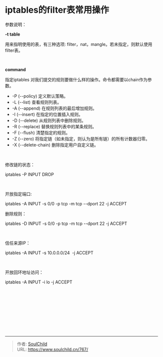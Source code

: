 # iptables的filter表常用操作

<!--more-->
参数说明：

<strong>-t table</strong>

用来指明使用的表，有三种选项: filter，nat，mangle。若未指定，则默认使用filter表。

&nbsp;

<strong>command</strong>

指定iptables 对我们提交的规则要做什么样的操作。命令都需要以chain作为参数。
<ul>
 	<li>-P (--policy) 定义默认策略。</li>
 	<li>-L (--list) 查看规则列表。</li>
 	<li>-A (--append) 在规则列表的最后增加规则。</li>
 	<li>-I (--insert) 在指定的位置插入规则。</li>
 	<li>-D (--delete) 从规则列表中删除规则。</li>
 	<li>-R (--replace) 替换规则列表中的某条规则。</li>
 	<li>-F (--flush) 清楚指定的规则。</li>
 	<li>-Z (--zero) 将指定链（如未指定，则认为是所有链）的所有计数器归零。</li>
 	<li>-X (--delete-chain) 删除指定用户自定义链。</li>
</ul>
&nbsp;

修改链的状态：

iptables -P INPUT DROP

&nbsp;

开放指定端口:

iptables -A INPUT -s 0/0 -p tcp -m tcp --dport 22 -j ACCEPT

删除规则：

iptables -D INPUT -s 0/0 -p tcp -m tcp --dport 22 -j ACCEPT

&nbsp;

信任来源IP：

iptables -A INPUT -s 10.0.0.0/24  -j ACCEPT

&nbsp;

开放回环地址访问：

iptables -A INPUT -i lo -j ACCEPT

&nbsp;

&nbsp;

&nbsp;

&nbsp;

&nbsp;


---

> 作者: [SoulChild](https://www.soulchild.cn)  
> URL: https://www.soulchild.cn/767/  

